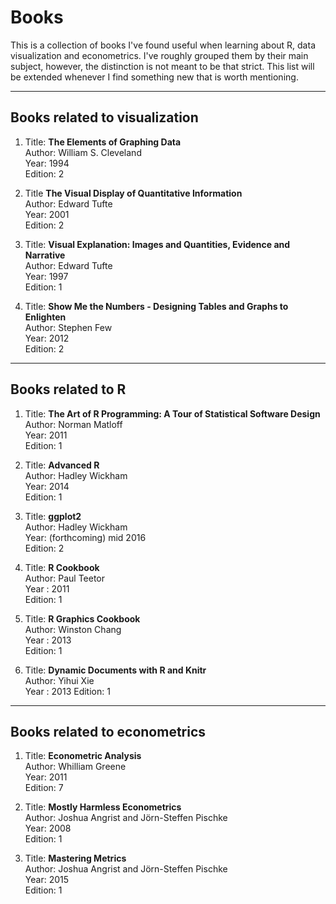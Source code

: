 # Books

This is a collection of books I've found useful when learning about R, data visualization and econometrics. I've roughly grouped them by their main subject, however, the distinction is not meant to be that strict. This list will be extended whenever I find something new that is worth mentioning.

***

## Books related to visualization

1. Title: **The Elements of Graphing Data**   
   Author: William S. Cleveland  
   Year: 1994  
   Edition: 2  

1. Title **The Visual Display of Quantitative Information**  
   Author: Edward Tufte    
   Year: 2001  
   Edition: 2  

1. Title: **Visual Explanation: Images and Quantities,
   Evidence and Narrative**  
   Author: Edward Tufte  
   Year: 1997  
   Edition: 1

1. Title: **Show Me the Numbers - Designing Tables and Graphs to Enlighten**  
   Author: Stephen Few  
   Year: 2012  
   Edition: 2

***

## Books related to R

1. Title: **The Art of R Programming: A Tour of Statistical Software Design**  
   Author: Norman Matloff  
   Year: 2011  
   Edition: 1

1. Title: **Advanced R**  
   Author: Hadley Wickham  
   Year: 2014  
   Edition: 1

1. Title: **ggplot2**  
   Author: Hadley Wickham  
   Year: (forthcoming) mid 2016  
   Edition: 2

1. Title: **R Cookbook**  
   Author: Paul Teetor   
   Year : 2011  
   Edition: 1

1. Title: **R Graphics Cookbook**  
   Author: Winston Chang  
   Year : 2013  
   Edition: 1

1. Title: **Dynamic Documents with R and Knitr**  
   Author: Yihui Xie  
   Year : 2013
   Edition: 1

***

## Books related to econometrics

1. Title: **Econometric Analysis**  
   Author: Whilliam Greene  
   Year: 2011  
   Edition: 7

1. Title: **Mostly Harmless Econometrics**   
   Author: Joshua Angrist and Jörn-Steffen Pischke  
   Year: 2008  
   Edition: 1

1. Title: **Mastering Metrics**  
   Author: Joshua Angrist and Jörn-Steffen Pischke    
   Year: 2015    
   Edition: 1
